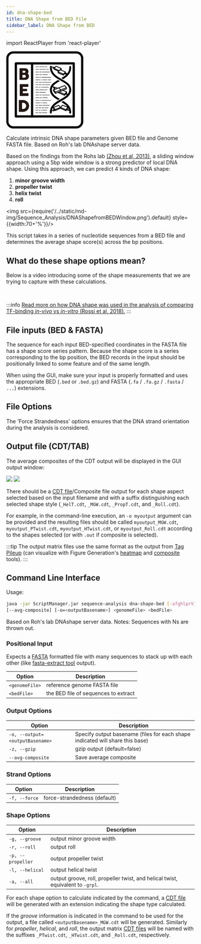 ```yaml
---
id: dna-shape-bed
title: DNA Shape from BED File
sidebar_label: DNA Shape from BED
---
```


import ReactPlayer from 'react-player'

![dna-shape-bed](/../static/icons/Sequence_Analysis/DNAShapefromBED_square.svg)

Calculate intrinsic DNA shape parameters given BED file and Genome FASTA file. Based on Roh's lab DNAshape server data.

<!--![DNA Shape Cheatsheet](IMGADDRESS) -->
<!-- <figure><figcaption></figcaption></figure> -->

Based on the findings from the Rohs lab [(Zhou et al, 2013)][rohs-paper], a sliding window approach using a 5bp wide window is a strong predictor of local DNA shape. Using this approach, we can predict 4 kinds of DNA shape:

1. **minor groove width**
2. **propeller twist**
3. **helix twist**
4. **roll**

<img src={require('/../static/md-img/Sequence_Analysis/DNAShapefromBEDWindow.png').default} style={{width:70+'%'}}/>

This script takes in a series of nucleotide sequences from a BED file and determines the average shape score(s) across the bp positions.

## What do these shape options mean?

Below is a video introducing some of the shape measurements that we are trying to capture with these calculations.

<ReactPlayer playing controls url='https://www.youtube.com/watch?v=JeQLzRhU--U' />

<br/>

:::info
[Read more on how DNA shape was used in the analysis of comparing TF-binding _in-vivo_ vs _in-vitro_ (Rossi et al, 2018).][pb-exo-paper]
:::

## File inputs (BED & FASTA)

The sequence for each input BED-specified coordinates in the FASTA file has a shape score series pattern. Because the shape score is a series corresponding to the bp position, the BED records in the input should be positionally linked to some feature and of the same length.

When using the GUI, make sure your input is properly formatted and uses the appropriate BED (`.bed` or `.bed.gz`) and FASTA (`.fa` / `.fa.gz` / `.fasta` / `...`) extensions.

## File Options
The 'Force Strandedness' options ensures that the DNA strand orientation during the analysis is considered.

## Output file (CDT/TAB)
The average composites of the CDT output will be displayed in the GUI output window:

<div class="tutorial-img-flow-container">
  <img src={require('./img/DNAShapeBED_Chart-Roll.png').default} style={{width:50+'%'}} />
  <img src={require('./img/DNAShapeBED_Statistics-Roll.png').default} style={{width:50+'%'}} />
</div>

There should be a [CDT file][cdt-format]/Composite file output for each shape aspect selected based on the input filename and with a suffix distinguishing each selected shape style (`_HelT.cdt`, `_MGW.cdt`, `_PropT.cdt`, and `_Roll.cdt`).

For example, in the command-line execution, an `-o myoutput` argument can be provided and the resulting files should be called `myoutput_MGW.cdt`, `myoutput_PTwist.cdt`, `myoutput_HTwist.cdt`, or `myoutput_Roll.cdt` according to the shapes selected (or with `.out` if composite is selected).

:::tip
The output matrix files use the same format as the output from [Tag Pileup][tag-pileup] (can visualize with Figure Generation's [heatmap][heatmap] and [composite][composite-plot] tools).
:::

## Command Line Interface

Usage:
```bash
java -jar ScriptManager.jar sequence-analysis dna-shape-bed [-afghlprV]
[--avg-composite] [-o=<outputBasename>] <genomeFile> <bedFile>
```

Based on Roh's lab DNAshape server data.
Notes: Sequences with Ns are thrown out.


### Positional Input

Expects a [FASTA][fasta-format] formatted file with many sequences to stack up with each other (like [fasta-extract tool][fasta-extract] output).

| Option | Description |
| ------ | ----------- |
|      `<genomeFile>` |    reference genome FASTA file |
|      `<bedFile>`    |     the BED file of sequences to extract |

### Output Options

| Option | Description |
| ------ | ----------- |
| `-o, --output=<outputBasename>` | Specify output basename (files for each shape indicated will share this base) |
| `-z, --gzip`            | gzip output (default=false) |
| `--avg-composite` | Save average composite |



### Strand Options

| Option | Description |
| ------ | ----------- |
| `-f, --force` | force-strandedness (default) |

### Shape Options

| Option | Description |
| ------ | ----------- |
| `-g, --groove` | output minor groove width |
| `-r, --roll` | output roll |
| `-p, --propeller` | output propeller twist |
| `-l, --helical` | output helical twist |
| `-a, --all` | output groove, roll, propeller twist, and helical twist, equivalent to `-grpl`. |

For each shape option to calculate indicated by the command, a [CDT file][cdt-format] will be generated with an extension indicating the shape  type calculated.

If the *groove* information is indicated in the command to be used for the output, a file called `<outputBasename>_MGW.cdt` will be generated.
Similarly for *propeller*, *helical*, and *roll*, the output matrix [CDT files][cdt-format] will be named with the suffixes `_PTwist.cdt`, `_HTwist.cdt`, and `_Roll.cdt`, respectively.

[rohs-paper]:https://pubmed.ncbi.nlm.nih.gov/23703209/
[pb-exo-paper]:https://pubmed.ncbi.nlm.nih.gov/29563167/

[bed-format]: /docs/Guides/Getting-Started/file-formats#bed
[cdt-format]: /docs/Guides/Getting-Started/file-formats#cdt
[fasta-format]: /docs/Guides/Getting-Started/file-formats#fasta

[composite-plot]: /docs/Tools/figure-generation/composite-plot
[fasta-extract]: /docs/Tools/sequence-analysis/fasta-extract
[heatmap]: /docs/Tools/figure-generation/heatmap
[tag-pileup]: /docs/Tools/read-analysis/tag-pileup